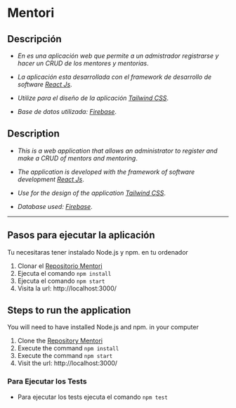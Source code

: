 # **Mentori**

## **Descripción**

- _En es una aplicación web que permite a un admistrador registrarse y hacer un CRUD de los mentores y mentorias_.

- _La aplicación esta desarrollada con el framework de desarrollo de software [React Js](https://facebook.github.io/react/)_.

- _Utilize para el diseño de la aplicación [Tailwind CSS](https://tailwindcss.com/)_.

- _Base de datos utilizada: [Firebase](https://firebase.google.com/)_.

## **Description**

- _This is a web application that allows an administrator to register and make a CRUD of mentors and mentoring_.

- _The application is developed with the framework of software development [React Js](https://facebook.github.io/react/)_.

- _Use for the design of the application [Tailwind CSS](https://tailwindcss.com/)_.

- _Database used: [Firebase](https://firebase.google.com/)_.

<hr>

## **Pasos para ejecutar la aplicación**

Tu necesitaras tener instalado Node.js y npm.
en tu ordenador

1. Clonar el [Repositorio Mentori](https://github.com/Dsp5502/Mentori.git)
2. Ejecuta el comando `npm install`
3. Ejecuta el comando `npm start`
4. Visita la url: http://localhost:3000/

## **Steps to run the application**

You will need to have installed Node.js and npm.
in your computer

1. Clone the [Repository Mentori](https://github.com/Dsp5502/Mentori.git)
2. Execute the command `npm install`
3. Execute the command `npm start`
4. Visit the url: http://localhost:3000/

### Para Ejecutar los Tests

- Para ejecutar los tests ejecuta el comando `npm test`

